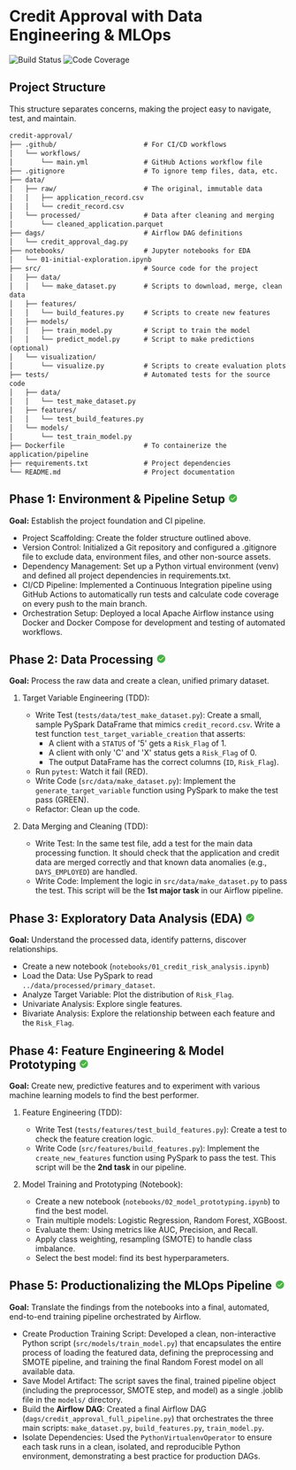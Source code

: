 # Credit Approval with Data Engineering & MLOps
<!-- Badges Section -->
<p>
    <img src="https://github.com/ava-ly/credit-approval/actions/workflows/main.yml/badge.svg" alt="Build Status">
    <img src="https://codecov.io/github/ava-ly/credit-approval/graph/badge.svg?token=70U95XEZJ7" alt="Code Coverage">
</p>

## Project Structure

This structure separates concerns, making the project easy to navigate, test, and maintain.

```
credit-approval/
├── .github/                      # For CI/CD workflows
│   └── workflows/
│       └── main.yml              # GitHub Actions workflow file
├── .gitignore                    # To ignore temp files, data, etc.
├── data/
│   ├── raw/                      # The original, immutable data
│   │   ├── application_record.csv
│   │   └── credit_record.csv
│   └── processed/                # Data after cleaning and merging
│       └── cleaned_application.parquet
├── dags/                         # Airflow DAG definitions
│   └── credit_approval_dag.py
├── notebooks/                    # Jupyter notebooks for EDA
│   └── 01-initial-exploration.ipynb
├── src/                          # Source code for the project
│   ├── data/
│   │   └── make_dataset.py       # Scripts to download, merge, clean data
│   ├── features/
│   │   └── build_features.py     # Scripts to create new features
│   ├── models/
│   │   ├── train_model.py        # Script to train the model
│   │   └── predict_model.py      # Script to make predictions (optional)
│   └── visualization/
│       └── visualize.py          # Scripts to create evaluation plots
├── tests/                        # Automated tests for the source code
│   ├── data/
│   │   └── test_make_dataset.py
│   ├── features/
│   │   └── test_build_features.py
│   └── models/
│       └── test_train_model.py
├── Dockerfile                    # To containerize the application/pipeline
├── requirements.txt              # Project dependencies
└── README.md                     # Project documentation
```


## Phase 1: Environment & Pipeline Setup ![icon-url]

**Goal:** Establish the project foundation and CI pipeline.

- Project Scaffolding: Create the folder structure outlined above.
- Version Control: Initialized a Git repository and configured a .gitignore file to exclude data, environment files, and other non-source assets.
- Dependency Management: Set up a Python virtual environment (venv) and defined all project dependencies in requirements.txt.
- CI/CD Pipeline: Implemented a Continuous Integration pipeline using GitHub Actions to automatically run tests and calculate code coverage on every push to the main branch.
- Orchestration Setup: Deployed a local Apache Airflow instance using Docker and Docker Compose for development and testing of automated workflows.

## Phase 2: Data Processing ![icon-url]

**Goal:** Process the raw data and create a clean, unified primary dataset.

1. Target Variable Engineering (TDD):
    - Write Test (`tests/data/test_make_dataset.py`): Create a small, sample PySpark DataFrame that mimics `credit_record.csv`. Write a test function `test_target_variable_creation` that asserts:
        - A client with a `STATUS` of '5' gets a `Risk_Flag` of 1.
        - A client with only 'C' and 'X' status gets a `Risk_Flag` of 0.
        - The output DataFrame has the correct columns (`ID`, `Risk_Flag`).
    - Run `pytest`: Watch it fail (RED).
    - Write Code (`src/data/make_dataset.py`): Implement the `generate_target_variable` function using PySpark to make the test pass (GREEN).
    - Refactor: Clean up the code.

2. Data Merging and Cleaning (TDD):
    - Write Test: In the same test file, add a test for the main data processing function. It should check that the application and credit data are merged correctly and that known data anomalies (e.g., `DAYS_EMPLOYED`) are handled.
    - Write Code: Implement the logic in `src/data/make_dataset.py` to pass the test. This script will be the **1st major task** in our Airflow pipeline.


## Phase 3: Exploratory Data Analysis (EDA) ![icon-url]

**Goal:** Understand the processed data, identify patterns, discover relationships.

- Create a new notebook (`notebooks/01_credit_risk_analysis.ipynb`)
- Load the Data: Use PySpark to read `../data/processed/primary_dataset`.
- Analyze Target Variable: Plot the distribution of `Risk_Flag`.
- Univariate Analysis: Explore single features.
- Bivariate Analysis: Explore the relationship between each feature and the `Risk_Flag`.


## Phase 4: Feature Engineering & Model Prototyping ![icon-url]

**Goal:** Create new, predictive features and to experiment with various machine learning models to find the best performer.

1. Feature Engineering (TDD):
    - Write Test (`tests/features/test_build_features.py`): Create a test to check the feature creation logic.
    - Write Code (`src/features/build_features.py`): Implement the `create_new_features` function using PySpark to pass the test. This script will be the **2nd task** in our pipeline.

2. Model Training and Prototyping (Notebook):
    - Create a new notebook (`notebooks/02_model_prototyping.ipynb`) to find the best model.
    - Train multiple models: Logistic Regression, Random Forest, XGBoost.
    - Evaluate them: Using metrics like AUC, Precision, and Recall.
    - Apply class weighting, resampling (SMOTE) to handle class imbalance.
    - Select the best model: find its best hyperparameters.

## Phase 5: Productionalizing the MLOps Pipeline ![icon-url]

**Goal:** Translate the findings from the notebooks into a final, automated, end-to-end training pipeline orchestrated by Airflow.

- Create Production Training Script: Developed a clean, non-interactive Python script (`src/models/train_model.py`) that encapsulates the entire process of loading the featured data, defining the preprocessing and SMOTE pipeline, and training the final Random Forest model on all available data.
- Save Model Artifact: The script saves the final, trained pipeline object (including the preprocessor, SMOTE step, and model) as a single .joblib file in the `models/` directory.
- Build the **Airflow DAG**: Created a final Airflow DAG (`dags/credit_approval_full_pipeline.py`) that orchestrates the three main scripts: `make_dataset.py`, `build_features.py`, `train_model.py`.
- Isolate Dependencies: Used the `PythonVirtualenvOperator` to ensure each task runs in a clean, isolated, and reproducible Python environment, demonstrating a best practice for production DAGs.

[icon-url]: https://github.com/ava-ly/credit-approval/blob/main/icon/ok-24.png?raw=true